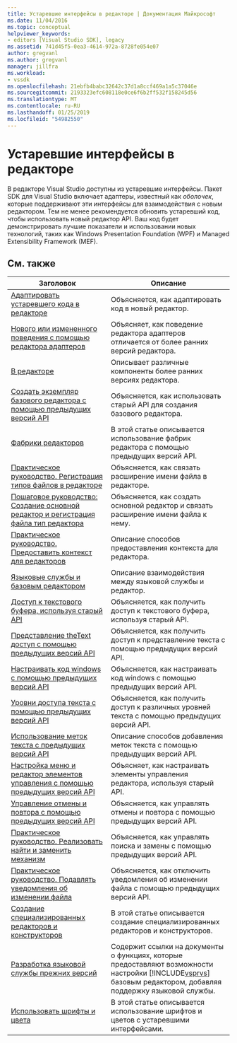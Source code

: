 ```yaml
---
title: Устаревшие интерфейсы в редакторе | Документация Майкрософт
ms.date: 11/04/2016
ms.topic: conceptual
helpviewer_keywords:
- editors [Visual Studio SDK], legacy
ms.assetid: 741d45f5-0ea3-4614-972a-8728fe054e07
author: gregvanl
ms.author: gregvanl
manager: jillfra
ms.workload:
- vssdk
ms.openlocfilehash: 21ebfb4babc32642c37d1a8ccf469a1a5c37046e
ms.sourcegitcommit: 2193323efc608118e0ce6f6b2ff532f158245d56
ms.translationtype: MT
ms.contentlocale: ru-RU
ms.lasthandoff: 01/25/2019
ms.locfileid: "54982550"
---
```

# <a name="legacy-interfaces-in-the-editor"></a>Устаревшие интерфейсы в редакторе
В редакторе Visual Studio доступны из устаревшие интерфейсы. Пакет SDK для Visual Studio включает адаптеры, известный как *оболочек*, которые поддерживают эти интерфейсы для взаимодействия с новым редактором. Тем не менее рекомендуется обновить устаревший код, чтобы использовать новый редактор API. Ваш код будет демонстрировать лучшие показатели и использовании новых технологий, таких как Windows Presentation Foundation (WPF) и Managed Extensibility Framework (MEF).  

## <a name="related-topics"></a>См. также  

| Заголовок | Описание |
| - | - |
| [Адаптировать устаревшего кода в редакторе](../extensibility/adapting-legacy-code-to-the-editor.md) | Объясняется, как адаптировать код в новый редактор. |
| [Нового или измененного поведения с помощью редактора адаптеров](../extensibility/new-or-changed-behavior-with-editor-adapters.md) | Объясняет, как поведение редактора адаптеров отличается от более ранних версий редактора. |
| [В редакторе](../extensibility/inside-the-core-editor.md) | Описывает различные компоненты более ранних версиях редактора. |
| [Создать экземпляр базового редактора с помощью предыдущих версий API](../extensibility/instantiating-the-core-editor-by-using-the-legacy-api.md) | Объясняется, как использовать старый API для создания базового редактора. |
| [Фабрики редакторов](../extensibility/editor-factories.md) | В этой статье описывается использование фабрик редактора с помощью предыдущих версий API. |
| [Практическое руководство. Регистрация типов файлов в редакторе](../extensibility/how-to-register-editor-file-types.md) | Объясняется, как связать расширение имени файла в редакторе. |
| [Пошаговое руководство: Создание основной редактор и регистрация файла тип редактора](../extensibility/walkthrough-creating-a-core-editor-and-registering-an-editor-file-type.md) | Объясняется, как создать основной редактор и связать расширение имени файла к нему. |
| [Практическое руководство. Предоставить контекст для редакторов](../extensibility/how-to-provide-context-for-editors.md) | Описание способов предоставления контекста для редактора. |
| [Языковые службы и базовым редактором](../extensibility/language-services-and-the-core-editor.md) | Описание взаимодействия между языковой службы и редактор. |
| [Доступ к текстового буфера, используя старый API](../extensibility/accessing-the-text-buffer-by-using-the-legacy-api.md) | Объясняется, как получить доступ к текстового буфера, используя старый API. |
| [Представление theText доступ с помощью предыдущих версий API](../extensibility/accessing-thetext-view-by-using-the-legacy-api.md) | Объясняется, как получить доступ к представление текста с помощью предыдущих версий API. |
| [Настраивать код windows с помощью предыдущих версий API](../extensibility/customizing-code-windows-by-using-the-legacy-api.md) | Объясняется, как настраивать код windows с помощью предыдущих версий API. |
| [Уровни доступа текста с помощью предыдущих версий API](../extensibility/accessing-text-layers-by-using-the-legacy-api.md) | Объясняется, как получить доступ к различных уровней текста с помощью предыдущих версий API. |
| [Использование меток текста с предыдущих версий API](../extensibility/using-text-markers-with-the-legacy-api.md) | Описание способов добавления меток текста с помощью предыдущих версий API. |
| [Настройка меню и редактор элементов управления с помощью предыдущих версий API](../extensibility/customizing-editor-controls-and-menus-by-using-the-legacy-api.md) | Объясняет, как настраивать элементы управления редактора, используя старый API. |
| [Управление отмены и повтора с помощью предыдущих версий API](../extensibility/managing-undo-and-redo-by-using-the-legacy-api.md) | Объясняется, как управлять отмены и повтора с помощью предыдущих версий API. |
| [Практическое руководство. Реализовать найти и заменить механизм](../extensibility/how-to-implement-the-find-and-replace-mechanism.md) | Объясняется, как управлять поиска и замены с помощью предыдущих версий API. |
| [Практическое руководство. Подавлять уведомления об изменении файла](../extensibility/how-to-suppress-file-change-notifications.md) | Объясняется, как отключить уведомления об изменении файла с помощью предыдущих версий API. |
| [Создание специализированных редакторов и конструкторов](../extensibility/creating-custom-editors-and-designers.md) | В этой статье описывается создание специализированных редакторов и конструкторов. |
| [Разработка языковой службы прежних версий](../extensibility/internals/developing-a-legacy-language-service.md) | Содержит ссылки на документы о функциях, которые предоставляют возможности настройки [!INCLUDE[vsprvs](../code-quality/includes/vsprvs_md.md)] базовым редактором, добавляя поддержку языковой службы. |
| [Использовать шрифты и цвета](../extensibility/using-fonts-and-colors.md) | В этой статье описывается использование шрифтов и цветов с устаревшими интерфейсами. |
